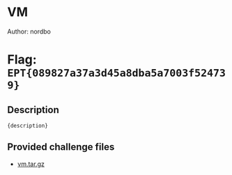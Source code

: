 # VM
Author: nordbo

# Flag: `EPT{089827a37a3d45a8dba5a7003f524739}`
## Description
```
{description}
```

## Provided challenge files
* [vm.tar.gz](vm.tar.gz)
